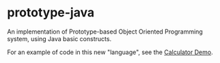 prototype-java
==============

An implementation of Prototype-based Object Oriented Programming system, using Java basic constructs.

For an example of code in this new "language", see the [Calculator Demo](https://github.com/elefevre/prototype-java/blob/master/net.ericlefevre.prototype-java/src/test/java/net/ericlefevre/prototype/CalculatorDemoTest.java).